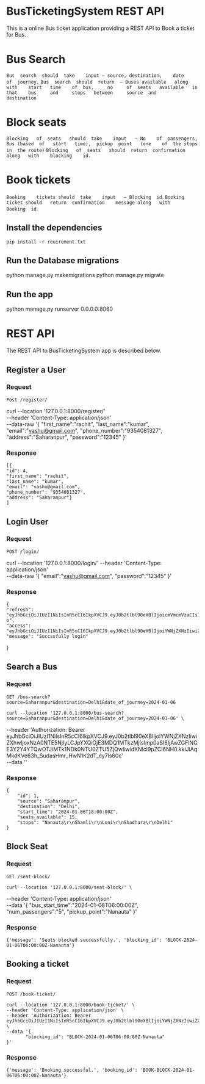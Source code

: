 # BusTicketingSystem REST API

This is a online Bus ticket application providing a REST
API to Book a ticket for Bus.

# Bus	Search
  `Bus	search	should	take	input – source, destination,	date	of	journey.`
  `Bus	search	should	return	– Buses	available	along	with	start	time	of	bus,	
  no	 of	 seats	 available	 in	 that	 bus	 and	 stops	 between	 source	 and	
  destination`
# Block	seats
`Blocking	of	seats	should	take	input	– No	of	passengers,	Bus (based	of	
start	time),	pickup	point	(one	of	the	stops	in	the	route)`
`Blocking	of	seats	should	return	confirmation	along	with	blocking	id.`

# Book	tickets
`Booking	tickets	should	take	input	– Blocking	id`.
`Booking	ticket should	return	confirmation	message	along	with	Booking	
id`.

## Install the dependencies

    pip install -r reuirement.txt

## Run the Database migrations
  python manage.py makemigrations
  python manage.py migrate
  
## Run the app
  python manage.py runserver 0.0.0.0:8080

# REST API

The REST API to BusTicketingSystem app is described below.

## Register a User

### Request

`Post /register/`

curl --location '127.0.0.1:8000/register/' \
--header 'Content-Type: application/json' \
--data-raw '{
    "first_name":"rachit",
    "last_name":"kumar",
    "email":"vashu@gmail.com",
    "phone_number":"9354081327",
    "address":"Saharanpur",
    "password":"12345"
}'

### Response

    [{
    "id": 4,
    "first_name": "rachit",
    "last_name": "kumar",
    "email": "vashu@gmail.com",
    "phone_number": "9354081327",
    "address": "Saharanpur"}
    ]

## Login User

### Request

`POST /login/`

curl --location '127.0.0.1:8000/login/' --header 'Content-Type: application/json' \
--data-raw '{
    "email":"vashu@gmail.com",
    "password":"12345"
}'

### Response

    {
    "refresh": "eyJhbGciOiJIUzI1NiIsInR5cCI6IkpXVCJ9.eyJ0b2tlbl90eXBlIjoicmVmcmVzaCIsImV4cCI6MTcwNzExMTMyMiwiaWF0IjoxNzA0NTE5MzIyLCJqdGkiOiJlMTUzNTRmZWI0MTk0N2FmYTZjMzg5NmQ0MTI3ZjA5MiIsInVzZXJfaWQiOjR9.3PlXARqtYjuo3HbpiXVXcCMRfTGvqyuroA3fheWUF-o",
    "access": "eyJhbGciOiJIUzI1NiIsInR5cCI6IkpXVCJ9.eyJ0b2tlbl90eXBlIjoiYWNjZXNzIiwiZXhwIjoxNzA0NTE5NjIyLCJpYXQiOjE3MDQ1MTkzMjIsImp0aSI6IjAwZGFlNGE3Y2Y4YTQwOTJiMTk1NDk0NTU0ZTU5ZjQwIiwidXNlcl9pZCI6NH0.kkiJiAqMkdKVe63h_SudasHmr_HwN1K2dT_ey7ls60c",
    "message": "Succssfully login"
}
## Search a Bus
### Request

`GET /bus-search?source=Saharanpur&destination=Delhi&date_of_journey=2024-01-06`

    curl --location '127.0.0.1:8000/bus-search?source=Saharanpur&destination=Delhi&date_of_journey=2024-01-06' \
--header 'Authorization: Bearer eyJhbGciOiJIUzI1NiIsInR5cCI6IkpXVCJ9.eyJ0b2tlbl90eXBlIjoiYWNjZXNzIiwiZXhwIjoxNzA0NTE5NjIyLCJpYXQiOjE3MDQ1MTkzMjIsImp0aSI6IjAwZGFlNGE3Y2Y4YTQwOTJiMTk1NDk0NTU0ZTU5ZjQwIiwidXNlcl9pZCI6NH0.kkiJiAqMkdKVe63h_SudasHmr_HwN1K2dT_ey7ls60c' \
--data ''

### Response

  
    {
        "id": 1,
        "source": "Saharanpur",
        "destination": "Delhi",
        "start_time": "2024-01-06T18:00:00Z",
        "seats_available": 15,
        "stops": "Nanauta\r\nShamli\r\nLoni\r\nShadhara\r\nDelhi"
    }

## Block Seat

### Request

`GET /seat-block/`

    curl --location '127.0.0.1:8000/seat-block/' \
  --header 'Content-Type: application/json' \
  --data '{
      "bus_start_time":"2024-01-06T06:00:00Z",
      "num_passengers":"5",
      "pickup_point":"Nanauta"
  }'

### Response

    {'message': 'Seats blocked successfully.', 'blocking_id': 'BLOCK-2024-01-06T06:00:00Z-Nanauta'}

## Booking a ticket

### Request

`POST /book-ticket/`

    curl --location '127.0.0.1:8000/book-ticket/' \
    --header 'Content-Type: application/json' \
    --header 'Authorization: Bearer eyJhbGciOiJIUzI1NiIsInR5cCI6IkpXVCJ9.eyJ0b2tlbl90eXBlIjoiYWNjZXNzIiwiZXhwIjoxNzA0NTE5NjIyLCJpYXQiOjE3MDQ1MTkzMjIsImp0aSI6IjAwZGFlNGE3Y2Y4YTQwOTJiMTk1NDk0NTU0ZTU5ZjQwIiwidXNlcl9pZCI6NH0.kkiJiAqMkdKVe63h_SudasHmr_HwN1K2dT_ey7ls60c' \
    --data '{
           "blocking_id": "BLOCK-2024-01-06T06:00:00Z-Nanauta"
    }'

### Response

    {'message': 'Booking successful.', 'booking_id': 'BOOK-BLOCK-2024-01-06T06:00:00Z-Nanauta'}

